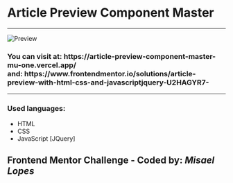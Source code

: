 <h1> Article Preview Component Master </h1>
<hr>
<img src="https://user-images.githubusercontent.com/66078558/118400524-e7121a80-b659-11eb-981b-bd3c6577cd35.png" alt="Preview">
<h3>You can visit at: https://article-preview-component-master-mu-one.vercel.app/
<br> and: https://www.frontendmentor.io/solutions/article-preview-with-html-css-and-javascriptjquery-U2HAGYR7-
</h3>
<hr>
<h3>Used languages:</h3>
<ul>
  <li>HTML</li>
  <li>CSS</li>
  <li>JavaScript [JQuery]</li>
 </ul>
<h2> Frontend Mentor Challenge - Coded by: <em>Misael Lopes </em></h2>
